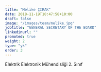 ```yaml
---
title: "Melike ÇIRAK"
date: 2018-11-19T10:47:58+10:00
draft: false
image: "/images/team/melike.jpg"
jobtitle: "GENERAL SECRETARY OF THE BOARD"
linkedinurl: ""
promoted: true
weight: 2
type: "yk"
order: 3
---
```


Elektrik Elektronik Mühendisliği 2. Sınıf
